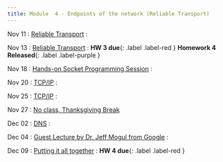 ```yaml
---
title: Module  4 - Endpoints of the network (Reliable Transport)
---
```


Nov 11
: [Reliable Transport]()
  :  []()

Nov 13
: [Reliable Transport]()
  : []() **HW 3 due**{: .label .label-red } **Homework 4 Released**{: .label .label-purple }

Nov 18
: [Hands-on Socket Programming Session]()
  :  []()

Nov 20
: [TCP/IP]()
  : []() 

Nov 25
: [TCP/IP]()
  : []()
  
Nov 27
: [No class, Thanksgiving Break]()

Dec 02
: [DNS]()
  : []()

Dec 04
: [Guest Lecture by Dr. Jeff Mogul from Google]()
  : []()

Dec 09
: [Putting it all together]()
  : []() **HW 4 due**{: .label .label-red }



